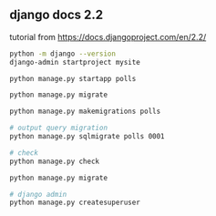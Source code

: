 ## django docs 2.2
tutorial from https://docs.djangoproject.com/en/2.2/

```sh
python -m django --version
django-admin startproject mysite

python manage.py startapp polls

python manage.py migrate

python manage.py makemigrations polls

# output query migration
python manage.py sqlmigrate polls 0001

# check
python manage.py check

python manage.py migrate

# django admin
python manage.py createsuperuser

```
